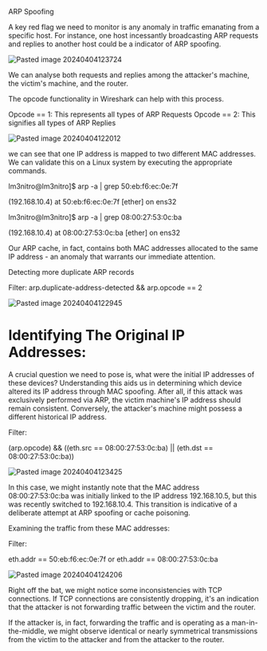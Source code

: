 ARP Spoofing




A key red flag we need to monitor is any anomaly in traffic emanating from a specific host. For instance, one host incessantly broadcasting ARP requests and replies to another host could be a indicator of ARP spoofing.


![Pasted image 20240404123724](https://github.com/lm3nitro/Projects/assets/55665256/18ac919f-e3b2-43d1-924d-20b370481de9)



 We can analyse both requests and replies among the attacker's machine, the victim's machine, and the router.


The opcode functionality in Wireshark can help with this process.

Opcode == 1: This represents all types of ARP Requests
Opcode == 2: This signifies all types of ARP Replies


![Pasted image 20240404122012](https://github.com/lm3nitro/Projects/assets/55665256/ebb2a3e4-53f8-484d-88cb-02915a8e598e)


we can see that one IP address is mapped to two different MAC addresses. We can validate this on a Linux system by executing the appropriate commands.

lm3nitro@lm3nitro]$ arp -a | grep 50:eb:f6:ec:0e:7f

 (192.168.10.4) at 50:eb:f6:ec:0e:7f [ether] on ens32

lm3nitro@lm3nitro]$ arp -a | grep 08:00:27:53:0c:ba

 (192.168.10.4) at 08:00:27:53:0c:ba [ether] on ens32


 Our ARP cache, in fact, contains both MAC addresses allocated to the same IP address - an anomaly that warrants our immediate attention.


Detecting more duplicate ARP records


Filter:
arp.duplicate-address-detected && arp.opcode == 2

![Pasted image 20240404122945](https://github.com/lm3nitro/Projects/assets/55665256/0ad68d16-3096-4959-bf80-648ae1ab95b0)


# Identifying The Original IP Addresses:

A crucial question we need to pose is, what were the initial IP addresses of these devices? Understanding this aids us in determining which device altered its IP address through MAC spoofing. After all, if this attack was exclusively performed via ARP, the victim machine's IP address should remain consistent. Conversely, the attacker's machine might possess a different historical IP address.

Filter:

(arp.opcode) && ((eth.src == 08:00:27:53:0c:ba) || (eth.dst == 08:00:27:53:0c:ba))

![Pasted image 20240404123425](https://github.com/lm3nitro/Projects/assets/55665256/2c9392f7-f2eb-455c-bf3a-0d13f2c2dcf1)

In this case, we might instantly note that the MAC address 08:00:27:53:0c:ba was initially linked to the IP address 192.168.10.5, but this was recently switched to 192.168.10.4. This transition is indicative of a deliberate attempt at ARP spoofing or cache poisoning.


Examining the traffic from these MAC addresses:

Filter:

eth.addr == 50:eb:f6:ec:0e:7f or eth.addr == 08:00:27:53:0c:ba

![Pasted image 20240404124206](https://github.com/lm3nitro/Projects/assets/55665256/362f3364-89dd-4610-8353-3a7cf2babf69)


Right off the bat, we might notice some inconsistencies with TCP connections. If TCP connections are consistently dropping, it's an indication that the attacker is not forwarding traffic between the victim and the router.

If the attacker is, in fact, forwarding the traffic and is operating as a man-in-the-middle, we might observe identical or nearly symmetrical transmissions from the victim to the attacker and from the attacker to the router.
